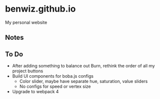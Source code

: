 # benwiz.github.io

My personal website

## Notes

## To Do

- After adding something to balance out Burn, rethink the order of all my project buttons 
- Build UI components for boba.js configs
  - Color slider, maybe have separate hue, saturation, value sliders
  - No configs for speed or vertex size
- Upgrade to webpack 4
